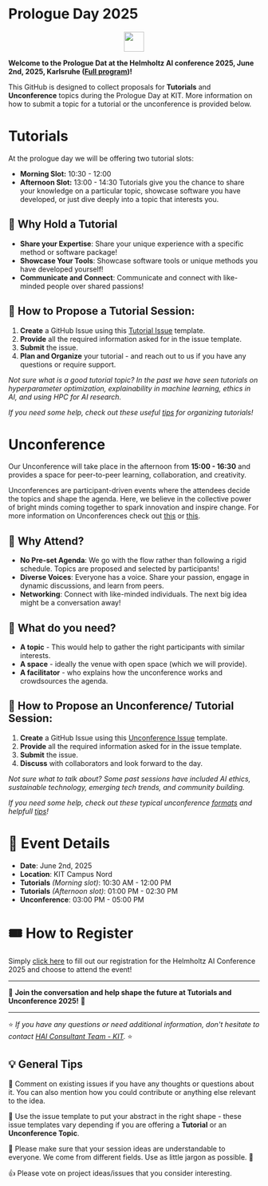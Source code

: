 
# Prologue Day 2025

<p align="center">
  <img src="https://github.com/DKRZ-AIM/HAI-HI-unconference-2023/assets/29659187/0dddb1b8-69c0-4aeb-8a68-aedb8b9f996b" height="40">
  <!-- <img src="images/logo.jpg" height="40"> -->

**Welcome to the Prologue Dat at the Helmholtz AI conference 2025, June 2nd, 2025, Karlsruhe ([Full program](https://events.hifis.net/event/2137/))!**
 
This GitHub is designed to collect proposals for **Tutorials** and **Unconference** topics during the Prologue Day at
KIT. More information on how to submit a topic for a tutorial or the unconference is provided below.

# Tutorials

At the prologue day we will be offering two tutorial slots:
- **Morning Slot:** 10:30 - 12:00
- **Afternoon Slot:** 13:00 - 14:30
Tutorials give you the chance to share your knowledge on a particular topic, showcase software you have developed, or
just dive deeply into a topic that interests you. 

## 🌟 Why Hold a Tutorial

- **Share your Expertise**: Share your unique experience with a specific method or software package!
- **Showcase Your Tools**: Showcase software tools or unique methods you have developed yourself!
- **Communicate and Connect**: Communicate and connect with like-minded people over shared passions!

## 🌟 How to Propose a Tutorial Session:

1. **Create** a GitHub Issue using this [Tutorial Issue](https://github.com/Helmholtz-AI-Energy/HAICON25/issues/new?template=helmholtzai-2025--tutorial-template.md)
template.
2. **Provide** all the required information asked for in the issue template.
3. **Submit** the issue.
4. **Plan and Organize** your tutorial - and reach out to us if you have any questions or require support.

_Not sure what is a good tutorial topic? In the past we have seen tutorials on hyperparameter optimization, explainability
in machine learning, ethics in AI, and using HPC for AI research._

_If you need some help, check out these useful [tips](https://www.ctl.ox.ac.uk/planning-effective-tutorials) for organizing tutorials!_

# Unconference
Our Unconference will take place in the afternoon from **15:00 - 16:30** and provides a space for peer-to-peer learning, 
collaboration, and creativity.

Unconferences are participant-driven events where the attendees decide the topics and shape the agenda. Here, we believe 
in the collective power of bright minds coming together to spark innovation and inspire change. 
For more information on Unconferences check out [this](https://www.youtube.com/watch?v=0ai3cl-fWvE) or [this](https://unconference.net/unconferencing-how-to-prepare-to-attend-an-unconference-2/). 

## 🌟 Why Attend?

- **No Pre-set Agenda**: We go with the flow rather than following a rigid schedule. Topics are proposed and selected by participants!
- **Diverse Voices**: Everyone has a voice. Share your passion, engage in dynamic discussions, and learn from peers.
- **Networking**: Connect with like-minded individuals. The next big idea might be a conversation away!

## 🌟 What do you need?

- **A topic** - This would help to gather the right participants with similar interests.
- **A space** - ideally the venue with open space (which we will provide).
- **A facilitator** - who explains how the unconference works and crowdsources the agenda.

## 🌟 How to Propose an Unconference/ Tutorial Session:

1. **Create** a GitHub Issue using this [Unconference Issue](https://github.com/Helmholtz-AI-Energy/HAICON25/issues/new?template=helmholtzai-2025--unconference-template.md)
template.
2. **Provide** all the required information asked for in the issue template.
3. **Submit** the issue.
4. **Discuss** with collaborators and look forward to the day.

_Not sure what to talk about? Some past sessions have included AI ethics, sustainable technology, emerging tech trends, and community building._

_If you need some help, check out these typical unconference [formats](http://unconference.net/methods-2/) and helpfull [tips](https://unconference.net/unconferencing-how-to-prepare-to-attend-an-unconference-2/)!_

# 📅 Event Details

- **Date**: June 2nd, 2025 
- **Location**:   KIT Campus Nord 
- **Tutorials** *(Morning slot)*: 10:30 AM - 12:00 PM
- **Tutorials** *(Afternoon slot)*: 01:00 PM - 02:30 PM 
- **Unconference**: 03:00 PM - 05:00 PM 

# 🎟️ How to Register

Simply [click here](#RegistrationLink) to fill out our registration for the Helmholtz AI Conference 2025 and choose to attend the event!


---

💬 **Join the conversation and help shape the future at Tutorials and Unconference 2025!** 🚀

---

⭐ *If you have any questions or need additional information, don't hesitate to contact [HAI Consultant Team - KIT](mailto:consultant-helmholtz.ai@kit.edu).* ⭐

## 💡 General Tips

📜 Comment on existing issues if you have any thoughts or questions about it. You can also mention how you could contribute or anything else relevant to the idea.

📜 Use the issue template to put your abstract in the right shape - these issue templates vary depending if you are offering a **Tutorial** or an **Unconference Topic**.

📜 Please make sure that your session ideas are understandable to everyone. We come from different fields. Use as little jargon as possible. 💁

👍 Please vote on project ideas/issues that you consider interesting.
